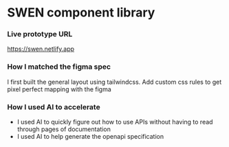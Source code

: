 # SWEN component library

### Live prototype URL
https://swen.netlify.app

### How I matched the figma spec
I first built the general layout using tailwindcss.
Add custom css rules to get pixel perfect mapping with the figma

### How I used AI to accelerate
- I used AI to quickly figure out how to use APIs without having to read through pages of documentation
- I used AI to help generate the openapi specification
